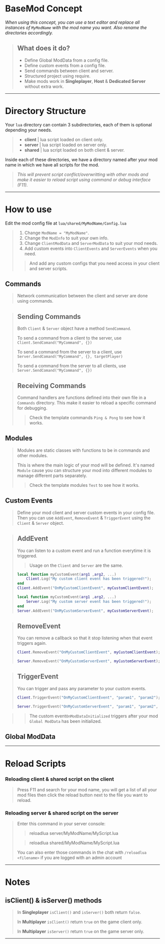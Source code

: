 # BaseMod Concept

*When using this concept, you can use a text editor and replace all instances of `MyModName` with the mod name you want. Also rename the directories accordingly.*

> ## What does it do?
> - Define Global ModData from a config file.
> - Define custom events from a config file.
> - Send commands between client and server.
> - Structured project using require.
> - Make mods work in **Singleplayer**, **Host** & **Dedicated Server** without extra work.

---

# **Directory Structure**
Your `lua` directory can contain 3 subdirectories, each of them is optional depending your needs.
> - **client** | lua script loaded on client only.
> - **server** | lua script loaded on server only.
> - **shared** | lua script loaded on both client & server.

Inside each of these directories, we have a directory named after your mod name in which we have all scripts for the mod.  
>*This will prevent script conflict/overwritting with other mods and make it easier to reload script using command or debug interface (F11).*

---

# **How to use**

Edit the mod config file at ```lua/shared/MyModName/Config.lua```
> 1) Change `ModName = "MyModName"`.
> 2) Change the `ModInfo` to suit your own info.
> 3) Change `ClientModData` and `ServerModData` to suit your mod needs.
> 4) Add custom events into `ClientEvents` and `ServerEvents` when you need.
> > And add any custom configs that you need access in your client and server scripts.

## Commands

> Network communication between the client and server are done using commands. 

> ## Sending Commands
> 
> Both `Client` & `Server` object have a method `SendCommand`.
> 
> To send a command from a client to the server, use ```Client.SendComand("MyCommand", {})```
>
> To send a command from the server to a client, use ```Server.SendComand("MyCommand", {}, targetPlayer)```
>
> To send a command from the server to all clients, use ```Server.SendComand("MyCommand", {})```

> ## Receiving Commands
> 
> Command handlers are functions defined into their own file in a `Commands` directory. This make it easier to reload a specific command for debugging.
> > Check the template commands `Ping & Pong` to see how it works. 

## Modules

> Modules are static classes with functions to be in commands and other modules.
> 
> This is where the main logic of your mod will be defined. It's named `Module` cause you can structure your mod into different modules to manage different parts separately.
> > Check the template modules `Test` to see how it works.

## Custom Events

> Define your mod client and server custom events in your config file.
> Then you can use `AddEvent`, `RemoveEvent` & `TriggerEvent` using the `Client` & `Server` object.

> ## AddEvent
> 
> You can listen to a custom event and run a function everytime it is triggered.
> 
> >Usage on the `Client` and `Server` are the same.
> ```lua
> local function myCustomEvent(arg1 ,arg2, ...)
>     Client.Log("My custom client event has been triggered!");
> end
> Client.AddEvent("OnMyCustomClientEvent", myCustomClientEvent);
> ```
> ```lua
> local function myCustomEvent(arg1 ,arg2, ...)
>     Server.Log("My custom server event has been triggered!");
> end
> Server.AddEvent("OnMyCustomServerEvent", myCustomServerEvent);
> ```

> ## RemoveEvent
> 
> You can remove a callback so that it stop listening when that event triggers again.
> ```lua
> Client.RemoveEvent("OnMyCustomClientEvent", myCustomClientEvent);
> ```
> ```lua
> Server.RemoveEvent("OnMyCustomServerEvent", myCustomServerEvent);
> ```

> ## TriggerEvent
> 
> You can trigger and pass any parameter to your custom events.
> ```lua
> Client.TriggerEvent("OnMyCustomClientEvent", "param1", "param2");
> ```
> ```lua
> Server.TriggerEvent("OnMyCustomServerEvent", "param1", "param2", "param3");
> ```

> > The custom event`OnModDataInitialized` triggers after your mod `Global ModData` has been initialized.

## Global ModData



---

# **Reload Scripts**

### Reloading **client** & **shared** script on the client

> Press F11 and search for your mod name, you will get a list of all your mod files then click the reload button next to the file you want to reload.

### Reloading **server** & **shared** script on the server

> Enter this command in your server console:
> > reloadlua server/MyModName/MyScript.lua
>
> > reloadlua shared/MyModName/MyScript.lua
>
> You can also enter those commands in the chat with `/reloadlua <filename>` if you are logged with an admin account

---

# **Notes**

## **isClient()** & **isServer()** methods

> In **Singleplayer** `isClient()` and `isServer()` both return `false`.
>
> In **Multiplayer** `isClient()` return `true` on the game client only.
>
> In **Multiplayer** `isServer()` return `true` on the game server only.

---
